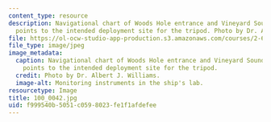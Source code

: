 ```yaml
---
content_type: resource
description: Navigational chart of Woods Hole entrance and Vineyard Sound. The pencil
  points to the intended deployment site for the tripod. Photo by Dr. Albert J. Williams.
file: https://ol-ocw-studio-app-production.s3.amazonaws.com/courses/2-693-principles-of-oceanographic-instrument-systems-sensors-and-measurements-13-998-spring-2004/f999540b5051c0598023fe1f1afdefee_100_0042.jpg
file_type: image/jpeg
image_metadata:
  caption: Navigational chart of Woods Hole entrance and Vineyard Sound. The pencil
    points to the intended deployment site for the tripod.
  credit: Photo by Dr. Albert J. Williams.
  image-alt: Monitoring instruments in the ship's lab.
resourcetype: Image
title: 100_0042.jpg
uid: f999540b-5051-c059-8023-fe1f1afdefee
---
```

